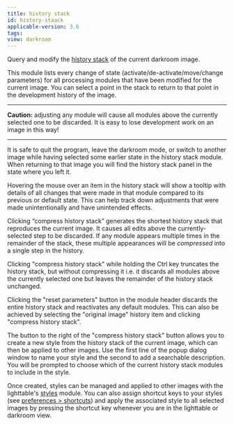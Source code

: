 ```yaml
---
title: history stack
id: history-staack
applicable-version: 3.6
tags: 
view: darkroom
---
```


Query and modify the [history stack](../../../darkroom/processing-modules-and-pixelpipe/history-stack.md) of the current darkroom image.

This module lists every change of state (activate/de-activate/move/change parameters) for all processing modules that have been modified for the current image. You can select a point in the stack to return to that point in the development history of the image.

---

**Caution:** adjusting any module will cause all modules above the currently selected one to be discarded. It is easy to lose development work on an image in this way!

---

It is safe to quit the program, leave the darkroom mode, or switch to another image while having selected some earlier state in the history stack module. When returning to that image you will find the history stack panel in the state where you left it.

Hovering the mouse over an item in the history stack will show a tooltip with details of all changes that were made in that module compared to its previous or default state. This can help track down adjustments that were made unintentionally and have unintended effects.

Clicking “compress history stack” generates the shortest history stack that reproduces the current image. It causes all edits above the currently-selected step to be discarded. If any module appears multiple times in the remainder of the stack, these multiple appearances will be _compressed_ into a single step in the history.

Clicking "compress history stack" while holding the Ctrl key truncates the history stack, but without compressing it i.e. it discards all modules above the currently selected one but leaves the remainder of the history stack unchanged.

Clicking the "reset parameters" button in the module header discards the entire history stack and reactivates any default modules. This can also be achieved by selecting the "original image" history item and clicking "compress history stack".

The button to the right of the "compress history stack" button allows you to create a new style from the history stack of the current image, which can then be applied to other images. Use the first line of the popup dialog window to name your style and the second to add a searchable description. You will be prompted to choose which of the current history stack modules to include in the style.

Once created, styles can be managed and applied to other images with the lighttable's [styles](../lighttable/styles.md) module.  You can also assign shortcut keys to your styles (see [preferences > shortcuts](../../../preferences-settings/shortcuts.md)) and apply the associated style to all selected images by pressing the shortcut key whenever you are in the lighttable or darkroom view.

